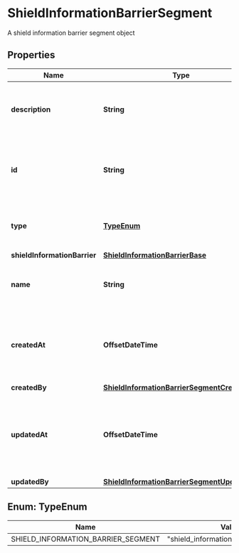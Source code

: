 

# ShieldInformationBarrierSegment

A shield information barrier segment object

## Properties

| Name | Type | Description | Notes |
|------------ | ------------- | ------------- | -------------|
|**description** | **String** | Description of the shield information barrier segment |  [optional] |
|**id** | **String** | The unique identifier for the shield information barrier segment |  [optional] |
|**type** | [**TypeEnum**](#TypeEnum) | The type of the shield information barrier segment |  [optional] |
|**shieldInformationBarrier** | [**ShieldInformationBarrierBase**](ShieldInformationBarrierBase.md) |  |  [optional] |
|**name** | **String** | Name of the shield information barrier segment |  [optional] |
|**createdAt** | **OffsetDateTime** | ISO date time string when this shield information barrier object was created. |  [optional] |
|**createdBy** | [**ShieldInformationBarrierSegmentCreatedBy**](ShieldInformationBarrierSegmentCreatedBy.md) |  |  [optional] |
|**updatedAt** | **OffsetDateTime** | ISO date time string when this shield information barrier segment was updated. |  [optional] |
|**updatedBy** | [**ShieldInformationBarrierSegmentUpdatedBy**](ShieldInformationBarrierSegmentUpdatedBy.md) |  |  [optional] |



## Enum: TypeEnum

| Name | Value |
|---- | -----|
| SHIELD_INFORMATION_BARRIER_SEGMENT | &quot;shield_information_barrier_segment&quot; |



